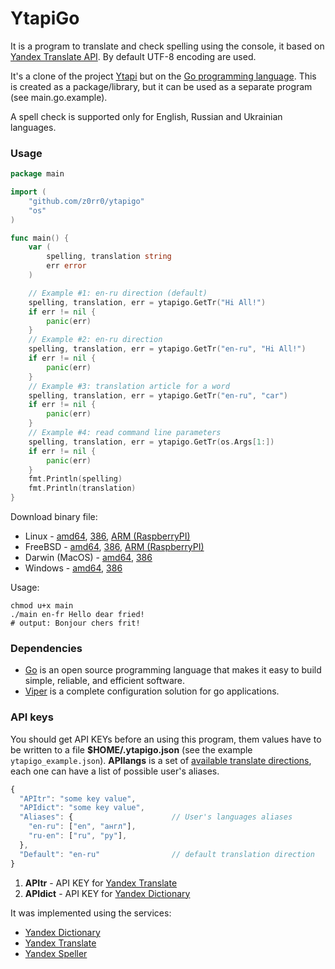 YtapiGo
=======

It is a program to translate and check spelling using the console, it based on [Yandex Translate API](http://api.yandex.ru/translate/). By default UTF-8 encoding are used.

It's a clone of the project [Ytapi](http://z0rr0.github.io/ytapi/) but on the [Go programming language](http://golang.org/). This is created as a package/library, but it can be used as a separate program (see main.go.example).

A spell check is supported only for English, Russian and Ukrainian languages.

### Usage

```go
package main

import (
    "github.com/z0rr0/ytapigo"
    "os"
)

func main() {
    var (
        spelling, translation string
        err error
    )

    // Example #1: en-ru direction (default)
    spelling, translation, err = ytapigo.GetTr("Hi All!")
    if err != nil {
        panic(err)
    }
    // Example #2: en-ru direction
    spelling, translation, err = ytapigo.GetTr("en-ru", "Hi All!")
    if err != nil {
        panic(err)
    }
    // Example #3: translation article for a word
    spelling, translation, err = ytapigo.GetTr("en-ru", "car")
    if err != nil {
        panic(err)
    }
    // Example #4: read command line parameters
    spelling, translation, err = ytapigo.GetTr(os.Args[1:])
    if err != nil {
        panic(err)
    }
    fmt.Println(spelling)
    fmt.Println(translation)
}
```

Download binary file:

* Linux - [amd64](https://yadi.sk/d/DkVXPeuIdpu8Z), [386](https://yadi.sk/d/VbPP1mgndpu7v), [ARM (RaspberryPI)](https://yadi.sk/d/raQBuVvmdpu9U)
* FreeBSD - [amd64](https://yadi.sk/d/1Rfh1rd5dpu5z), [386](https://yadi.sk/d/UbezQACmdpu4w), [ARM (RaspberryPI)](https://yadi.sk/d/3o-5wUVhdpu6q)
* Darwin (MacOS) - [amd64](https://yadi.sk/d/_dyoBofEdpu3x), [386](https://yadi.sk/d/5zNaMAwBdpu2R)
* Windows - [amd64](https://yadi.sk/d/lBBFPIBcdpuF8), [386](https://yadi.sk/d/HehMeTSvdpuCh)

Usage:

```shell
chmod u+x main
./main en-fr Hello dear fried!
# output: Bonjour chers frit!
```

### Dependencies

* [Go](http://golang.org/) is an open source programming language that makes it easy to build simple, reliable, and efficient software.
* [Viper](https://github.com/spf13/viper) is a complete configuration solution for go applications.

### API keys

You should get API KEYs before an using this program, them values have to be written to a file **$HOME/.ytapigo.json** (see the example `ytapigo_example.json`). **APIlangs** is a set of [available translate directions](https://tech.yandex.ru/translate/doc/dg/concepts/langs-docpage/), each one can have a list of possible user's aliases.

```javascript
{
  "APItr": "some key value",
  "APIdict": "some key value",
  "Aliases": {                      // User's languages aliases
    "en-ru": ["en", "англ"],
    "ru-en": ["ru", "ру"],
  },
  "Default": "en-ru"                // default translation direction
}
```

1. **APItr** - API KEY for [Yandex Translate](https://tech.yandex.ru/keys/get/?service=trnsl)
2. **APIdict** - API KEY for [Yandex Dictionary](https://tech.yandex.ru/keys/get/?service=dict)

It was implemented using the services:

* [Yandex Dictionary](http://api.yandex.com/dictionary/)
* [Yandex Translate](http://api.yandex.com/translate/)
* [Yandex Speller](http://api.yandex.ru/speller/)
